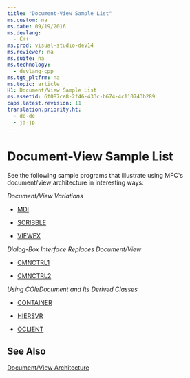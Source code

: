 ```yaml
---
title: "Document-View Sample List"
ms.custom: na
ms.date: 09/19/2016
ms.devlang: 
  - C++
ms.prod: visual-studio-dev14
ms.reviewer: na
ms.suite: na
ms.technology: 
  - devlang-cpp
ms.tgt_pltfrm: na
ms.topic: article
H1: Document/View Sample List
ms.assetid: 6f087ce8-2f46-433c-b674-4c110743b289
caps.latest.revision: 11
translation.priority.ht: 
  - de-de
  - ja-jp
---
```

# Document-View Sample List
See the following sample programs that illustrate using MFC's document/view architecture in interesting ways:  
  
 *Document/View Variations*  
  
-   [MDI](../vs140/Visual-C---Samples.md)  
  
-   [SCRIBBLE](../vs140/Visual-C---Samples.md)  
  
-   [VIEWEX](../vs140/Visual-C---Samples.md)  
  
 *Dialog-Box Interface Replaces Document/View*  
  
-   [CMNCTRL1](../vs140/Visual-C---Samples.md)  
  
-   [CMNCTRL2](../vs140/Visual-C---Samples.md)  
  
 *Using COleDocument and Its Derived Classes*  
  
-   [CONTAINER](../vs140/Visual-C---Samples.md)  
  
-   [HIERSVR](../vs140/Visual-C---Samples.md)  
  
-   [OCLIENT](../vs140/Visual-C---Samples.md)  
  
## See Also  
 [Document/View Architecture](../vs140/Document-View-Architecture.md)